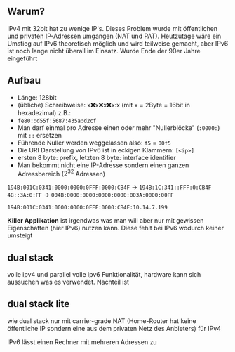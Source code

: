 ## Warum?
IPv4 mit 32bit hat zu wenige IP's. Dieses Problem wurde mit öffentlichen und privaten IP-Adressen umgangen (NAT und PAT). Heutzutage wäre ein Umstieg auf IPv6 theoretisch möglich und wird teilweise gemacht, aber IPv6 ist noch lange nicht überall im Einsatz. Wurde Ende der 90er Jahre eingeführt

## Aufbau
* Länge: 128bit
* (übliche) Schreibweise: x:x:x:x:x:x:x:x (mit x = 2Byte = 16bit in hexadezimal) z.B.: 
* `fe80::d55f:5687:435a:d2cf`
* Man darf einmal pro Adresse einen oder mehr "Nullerblöcke" (`:0000:`) mit `::` ersetzen
* Führende Nuller werden weggelassen also: `f5` = `00f5`
* Die URI Darstellung von IPv6 ist in eckigen Klammern: `[<ip>]`
* ersten 8 byte: prefix, letzten 8 byte: interface identifier
* Man bekommt nicht eine IP-Adresse sondern einen ganzen Adressbereich ($2^{32}$ Adressen)

`194B:001C:0341:0000:0000:0FFF:0000:CB4F` -> `194B:1C:341::FFF:0:CB4F`
`4B::3A:0:FF` -> `004B:0000:0000:0000:0000:003A:0000:00FF`

`194B:001C:0341:0000:0000:0FFF:0000:CB4F:10.14.7.199`

**Killer Applikation** ist irgendwas was man will aber nur mit gewissen Eigenschaften (hier IPv6) nutzen kann. Diese fehlt bei IPv6 wodurch keiner umsteigt

## dual stack

volle ipv4 und parallel volle ipv6 Funktionalität, hardware kann sich aussuchen was es verwendet. Nachteil ist 

## dual stack lite

wie dual stack nur mit carrier-grade NAT (Home-Router hat keine öffentliche IP sondern eine aus dem privaten Netz des Anbieters) für IPv4

IPv6 lässt einen Rechner mit mehreren Adressen zu